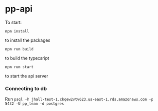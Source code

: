# pp-api

To start:

```
npm install
```
to install the packages

```
npm run build
```
to build the typecsript

```
npm run start
```
to start the api server

### Connecting to db
Run `psql -h jhall-test-1.ckqew2vtv623.us-east-1.rds.amazonaws.com -p 5432 -U pp_team -d postgres`
